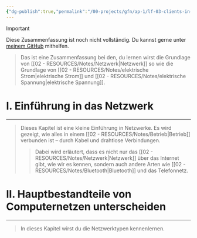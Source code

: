 ```yaml
---
{"dg-publish":true,"permalink":"/00-projects/gfn/ap-1/lf-03-clients-in-netzwerk-einbinden/","tags":["inProgress","netzwerk","GFN/LF03"],"noteIcon":"","updated":"2025-01-10T08:45:01.000+01:00"}
---
```


>[!important] 
>Diese Zusammenfassung ist noch nicht vollständig.
>Du kannst gerne unter [meinem GitHub](https://github.com/U-L-M-S/digital-garden) mithelfen.

> Das ist eine Zusammenfassung bei den, du lernen wirst die Grundlage von [[02 - RESOURCES/Notes/Netzwerk\|Netzwerk]]  so wie die Grundlage von [[02 - RESOURCES/Notes/elektrische Strom\|elektrische Strom]] und [[02 - RESOURCES/Notes/elektrische Spannung\|elektrische Spannung]].
# I. Einführung in das Netzwerk
___
>Dieses Kapitel ist eine kleine Einführung in Netzwerke. 
>Es wird gezeigt, wie alles in einem [[02 - RESOURCES/Notes/Betrieb\|Betrieb]] verbunden ist – durch Kabel und drahtlose Verbindungen. 
>>Dabei wird erläutert, dass es nicht nur das [[02 - RESOURCES/Notes/Netzwerk\|Netzwerk]] über das Internet gibt, wie wir es kennen, sondern auch andere Arten wie [[02 - RESOURCES/Notes/Bluetooth\|Bluetooth]] und das Telefonnetz.

# II. Hauptbestandteile von Computernetzen unterscheiden
___
>In dieses Kapitel wirst du die Netzwerktypen kennenlernen.


